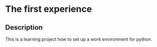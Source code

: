 # The first experience

## Description

This is a learning project how to set up a work environment for python.